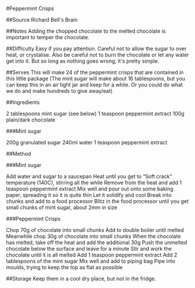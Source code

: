 #Peppermint Crisps

##Source
Richard Bell's Brain

##Notes
Adding the chopped chocolate to the melted chocolate is important to temper the chocolate.

##Difficulty
Easy if you pay attention. Careful not to allow the sugar to over heat, or crystalise. Also be careful not to burn the chocolate or let any water get into it. But so long as nothing goes wrong, it's pretty simple.

##Serves
This will make 24 of the peppermint crisps that are contained in this little package
(The mint sugar will make about 16 tablespoons, but you can keep this in an air tight jar and keep for a while. Or you could do what we do and make hundreds to give away/eat)


##Ingredients

2 tablespoons mint sugar (see below)
1 teaspoon peppermint extract
100g plain/dark chocolate

###Mint sugar

200g granulated sugar
240ml water
1 teaspoon peppermint extract


##Method

###Mint sugar

Add water and sugar to a saucepan
Heat until you get to “Soft crack” temperature (140C), stirring all the while
Remove from the heat and add 1 teaspoon peppermint extract
Mix well and pour out onto some baking paper, spreading it so it is quite thin
Let it solidify and cool
Break into chunks and add to a food processor
Blitz in the food processor until you get small chunks of mint sugar, about 2mm in size

###Peppermint Crisps

Chop 70g of chocolate into small chunks
Add to double boiler until melted
Meanwhile chop 30g of chocolate into small chunks
When the chocolate has melted, take off the heat and add the additional 30g
Push the unmelted chocolate below the surface and leave for a minute
Stir and work the chocolate until it is all melted
Add 1 teaspoon peppermint extract
Add 2 tablespoons of the mint sugar
Mix well and add to piping bag
Pipe into moulds, trying to keep the top as flat as possible


##Storage
Keep them in a cool dry place, but not in the fridge. 








